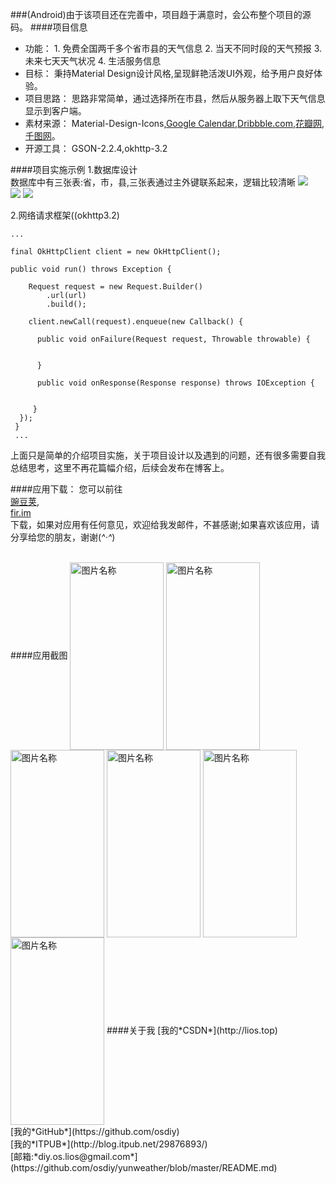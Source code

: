 ###(Android)由于该项目还在完善中，项目趋于满意时，会公布整个项目的源码。
####项目信息
* 功能：
       1. 免费全国两千多个省市县的天气信息
       2. 当天不同时段的天气预报
       3. 未来七天天气状况
       4. 生活服务信息
* 目标：
   秉持Material Design设计风格,呈现鲜艳活泼UI外观，给予用户良好体验。
* 项目思路：
    思路非常简单，通过选择所在市县，然后从服务器上取下天气信息显示到客户端。
* 素材来源：
Material-Design-Icons,[Google Calendar](http://www.google.com/calendar/about/),[Dribbble.com](https://Dribble.com),[花瓣网](http://huaban.com/),[千图网](http://www.58pic.com/)。
* 开源工具：
GSON-2.2.4,okhttp-3.2


####项目实施示例
1.数据库设计
<br />
数据库中有三张表:省，市，县,三张表通过主外键联系起来，逻辑比较清晰
![](http://i2.buimg.com/2ce073f2cab33642.png)    
![](http://i2.buimg.com/eacfa7bf748a02ce.png)
![](http://i2.buimg.com/cef764db864a9287.png)

2.网络请求框架((okhttp3.2)
<br  />
```
...

final OkHttpClient client = new OkHttpClient();
 
public void run() throws Exception {

    Request request = new Request.Builder()
        .url(url)
        .build();
        
    client.newCall(request).enqueue(new Callback() {
    
      public void onFailure(Request request, Throwable throwable) {
      
        
      }

      public void onResponse(Response response) throws IOException {
     

     }
  });
 }
 ...
```
上面只是简单的介绍项目实施，关于项目设计以及遇到的问题，还有很多需要自我总结思考，这里不再花篇幅介绍，后续会发布在博客上。


####应用下载：
您可以前往
<br />
[豌豆荚](http://i4.buimg.com/84a3e8a240525b19.png),
<br />
[fir.im](http://fir.im/apps/573a9e0f00fc747d17000001)
<br />
下载，如果对应用有任何意见，欢迎给我发邮件，不甚感谢;如果喜欢该应用，请分享给您的朋友，谢谢(*^‧^*)

<br />
####应用截图
 <img src="http://i4.buimg.com/92053b1ab64ddb31.png" width = "150" height = "300" alt="图片名称" align=center />
  <img src="http://i4.buimg.com/54734e4bb25b225d.png" width = "150" height = "300" alt="图片名称" align=center />
  <img src="http://i4.buimg.com/43249ed1dc01f74b.png" width = "150" height = "300" alt="图片名称" align=center />
  <img src="http://i4.buimg.com/e022431553ace560.png" width = "150" height = "300" alt="图片名称" align=center />
  <img src="http://i4.buimg.com/6db8418f2d736f9c.png" width = "150" height = "300" alt="图片名称" align=center />
  <img src="http://i4.buimg.com/caa5db910b219812.png" width = "150" height = "300" alt="图片名称" align=center />
####关于我
[我的*CSDN*](http://lios.top)
<br />
[我的*GitHub*](https://github.com/osdiy)
<br />
[我的*ITPUB*](http://blog.itpub.net/29876893/)
<br />
[邮箱:*diy.os.lios@gmail.com*](https://github.com/osdiy/yunweather/blob/master/README.md)
